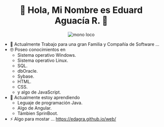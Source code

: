 <h1 align="center"> 👋 Hola, Mi Nombre es Eduard Aguacía R. 👋 </h1>

<picture>
  <p align="center">
    <img src="https://github.com/user-attachments/assets/9dd4cc56-c002-426f-98b4-021f827f9522" alt="mono loco">
  </p>
</picture>

- 🔭 Actualmente Trabajo para una gran Familia y Compañía de Software ...
- 🤓 Poseo conocimientos en
  - Sistema operativo Windows.
  - Sistema operativo Linux.
  - SQL.
  - dbOracle.
  - Sybase.
  - HTML.
  - CSS.
  - y algo de JavaScript.
- 🌱 Actualmente estoy aprendiendo
  - Leguaje de programación Java.
  - Algo de Angular.
  - Támbien SprinBoot.
- ⚡ Algo para mostar ...
  https://edagra.github.io/web/
